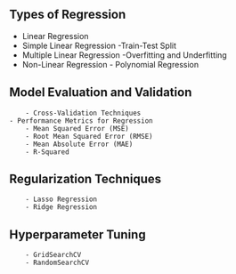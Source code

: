 ## Types of Regression
  - Linear Regression
  -  Simple Linear Regression
        -Train-Test Split
   - Multiple Linear Regression
        -Overfitting and Underfitting
  - Non-Linear Regression
        - Polynomial Regression
## Model Evaluation and Validation
        - Cross-Validation Techniques
    - Performance Metrics for Regression
        - Mean Squared Error (MSE)
        - Root Mean Squared Error (RMSE)
        - Mean Absolute Error (MAE)
        - R-Squared
## Regularization Techniques
        - Lasso Regression
        - Ridge Regression
## Hyperparameter Tuning
        - GridSearchCV
        - RandomSearchCV

